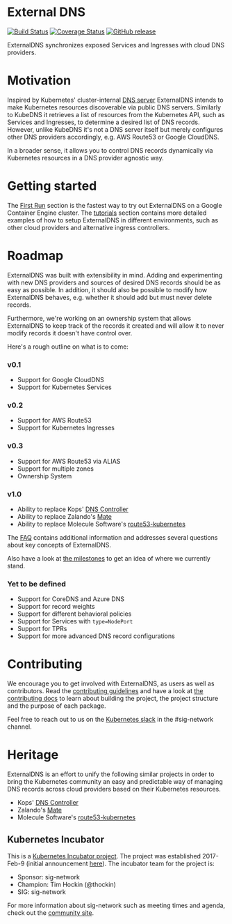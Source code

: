 # External DNS
[![Build Status](https://travis-ci.org/kubernetes-incubator/external-dns.svg?branch=master)](https://travis-ci.org/kubernetes-incubator/external-dns)
[![Coverage Status](https://coveralls.io/repos/github/kubernetes-incubator/external-dns/badge.svg?branch=master)](https://coveralls.io/github/kubernetes-incubator/external-dns?branch=master)
[![GitHub release](https://img.shields.io/github/release/kubernetes-incubator/external-dns.svg)](https://github.com/kubernetes-incubator/external-dns/releases)

ExternalDNS synchronizes exposed Services and Ingresses with cloud DNS providers.

# Motivation

Inspired by Kubernetes' cluster-internal [DNS server](https://github.com/kubernetes/dns) ExternalDNS intends to make Kubernetes resources discoverable via public DNS servers. Similarly to KubeDNS it retrieves a list of resources from the Kubernetes API, such as Services and Ingresses, to determine a desired list of DNS records. However, unlike KubeDNS it's not a DNS server itself but merely configures other DNS providers accordingly, e.g. AWS Route53 or Google CloudDNS.

In a broader sense, it allows you to control DNS records dynamically via Kubernetes resources in a DNS provider agnostic way.

# Getting started

The [First Run](docs/tutorials/first-run.md) section is the fastest way to try out ExternalDNS on a Google Container Engine cluster. The [tutorials](docs/tutorials) section contains more detailed examples of how to setup ExternalDNS in different environments, such as other cloud providers and alternative ingress controllers.

# Roadmap

ExternalDNS was built with extensibility in mind. Adding and experimenting with new DNS providers and sources of desired DNS records should be as easy as possible. In addition, it should also be possible to modify how ExternalDNS behaves, e.g. whether it should add but must never delete records.

Furthermore, we're working on an ownership system that allows ExternalDNS to keep track of the records it created and will allow it to never modify records it doesn't have control over.

Here's a rough outline on what is to come:

### v0.1

* Support for Google CloudDNS
* Support for Kubernetes Services

### v0.2

* Support for AWS Route53
* Support for Kubernetes Ingresses

### v0.3

* Support for AWS Route53 via ALIAS
* Support for multiple zones
* Ownership System

### v1.0

* Ability to replace Kops' [DNS Controller](https://github.com/kubernetes/kops/tree/master/dns-controller)
* Ability to replace Zalando's [Mate](https://github.com/zalando-incubator/mate)
* Ability to replace Molecule Software's [route53-kubernetes](https://github.com/wearemolecule/route53-kubernetes)

The [FAQ](docs/faq.md) contains additional information and addresses several questions about key concepts of ExternalDNS.

Also have a look at [the milestones](https://github.com/kubernetes-incubator/external-dns/milestones) to get an idea of where we currently stand.

### Yet to be defined

* Support for CoreDNS and Azure DNS
* Support for record weights
* Support for different behavioral policies
* Support for Services with `type=NodePort`
* Support for TPRs
* Support for more advanced DNS record configurations

# Contributing

We encourage you to get involved with ExternalDNS, as users as well as contributors. Read the [contributing guidelines](CONTRIBUTING.md) and have a look at [the contributing docs](docs/contributing/getting-started.md) to learn about building the project, the project structure and the purpose of each package.

Feel free to reach out to us on the [Kubernetes slack](http://slack.k8s.io) in the #sig-network channel.

# Heritage

ExternalDNS is an effort to unify the following similar projects in order to bring the Kubernetes community an easy and predictable way of managing DNS records across cloud providers based on their Kubernetes resources.

* Kops' [DNS Controller](https://github.com/kubernetes/kops/tree/master/dns-controller)
* Zalando's [Mate](https://github.com/zalando-incubator/mate)
* Molecule Software's [route53-kubernetes](https://github.com/wearemolecule/route53-kubernetes)

## Kubernetes Incubator

This is a [Kubernetes Incubator project](https://github.com/kubernetes/community/blob/master/incubator.md).
The project was established 2017-Feb-9 (initial announcement [here](https://groups.google.com/forum/#!searchin/kubernetes-dev/external$20dns%7Csort:relevance/kubernetes-dev/2wGQUB0fUuE/9OXz01i2BgAJ)).
The incubator team for the project is:

* Sponsor: sig-network
* Champion: Tim Hockin (@thockin)
* SIG: sig-network

For more information about sig-network such as meeting times and agenda, check out the [community site](https://github.com/kubernetes/community/tree/master/sig-network).
